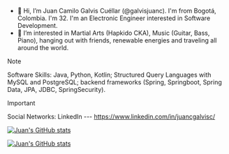 - 👋 Hi, I’m Juan Camilo Galvis Cuéllar (@galvisjuanc). I'm from Bogotá, Colombia. I'm 32. I'm an Electronic Engineer interested in Software Development.
- 👀 I’m interested in Martial Arts (Hapkido CKA), Music (Guitar, Bass, Piano), hanging out with friends, renewable energies and traveling all around the world.

> [!NOTE]
> Software Skills: Java, Python, Kotlin; Structured Query Languages with MySQL and PostgreSQL; backend frameworks (Spring, Springboot, Spring Data, JPA, JDBC, SpringSecurity). 

> [!IMPORTANT]
> Social Networks:
> LinkedIn --- https://www.linkedin.com/in/juancgalvisc/

[![Juan's GitHub stats](https://github-readme-stats.vercel.app/api?username=galvisjuanc&hide=contribs,stars&show=prs_merged_percentage&show_icons=true&theme=dark#gh-dark-mode-only)](https://github.com/anuraghazra/github-readme-stats#gh-dark-mode-only)

[![Juan's GitHub stats](https://github-readme-stats.vercel.app/api?username=galvisjuanc&hide=contribs,stars&show=prs_merged_percentage&show_icons=true&theme=default#gh-light-mode-only)](https://github.com/anuraghazra/github-readme-stats#gh-light-mode-only)

<!---
galvisjuanc/galvisjuanc is a ✨ special ✨ repository because its `README.md` (this file) appears on your GitHub profile.
You can click the Preview link to take a look at your changes.
--->

